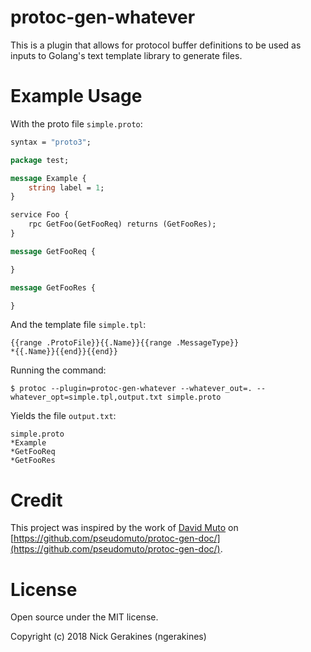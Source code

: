 # protoc-gen-whatever

This is a plugin that allows for protocol buffer definitions to be used as inputs to Golang's text template library to generate files.

# Example Usage

With the proto file `simple.proto`:

```protobuf
syntax = "proto3";

package test;

message Example {
    string label = 1;
}

service Foo {
    rpc GetFoo(GetFooReq) returns (GetFooRes);
}

message GetFooReq {

}

message GetFooRes {

}
```

And the template file `simple.tpl`:

```
{{range .ProtoFile}}{{.Name}}{{range .MessageType}}
*{{.Name}}{{end}}{{end}}
```

Running the command:

    $ protoc --plugin=protoc-gen-whatever --whatever_out=. --whatever_opt=simple.tpl,output.txt simple.proto

Yields the file `output.txt`:

```
simple.proto
*Example
*GetFooReq
*GetFooRes
```

# Credit

This project was inspired by the work of [David Muto](https://github.com/pseudomuto) on [https://github.com/pseudomuto/protoc-gen-doc/](https://github.com/pseudomuto/protoc-gen-doc/).

# License

Open source under the MIT license.

Copyright (c) 2018 Nick Gerakines (ngerakines)
